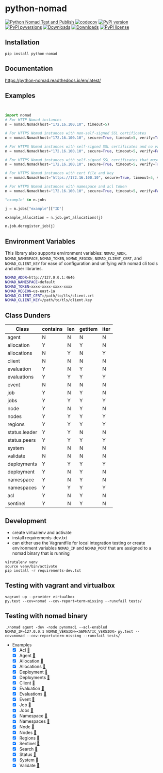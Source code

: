 # python-nomad


[![Python Nomad Test and Publish](https://github.com/jrxFive/python-nomad/actions/workflows/main.yml/badge.svg?branch=master)](https://github.com/jrxFive/python-nomad/actions/workflows/main.yml)
[![codecov](https://codecov.io/gh/jrxFive/python-nomad/branch/master/graph/badge.svg)](https://codecov.io/gh/jrxFive/python-nomad)
[![PyPI version](https://badge.fury.io/py/python-nomad.svg)](https://badge.fury.io/py/python-nomad)
[![PyPI pyversions](https://img.shields.io/pypi/pyversions/python-nomad.svg)](https://pypi.python.org/pypi/python-nomad/)
[![Downloads](https://pepy.tech/badge/python-nomad/month)](https://pepy.tech/project/python-nomad)
[![Downloads](https://static.pepy.tech/personalized-badge/python-nomad?period=total&units=international_system&left_color=black&right_color=blue&left_text=Downloads)](https://pepy.tech/project/python-nomad)
[![PyPI license](https://img.shields.io/pypi/l/python-nomad.svg)](https://pypi.python.org/pypi/python-nomad/)


## Installation
```
pip install python-nomad
```

## Documentation
https://python-nomad.readthedocs.io/en/latest/

## Examples
```python


import nomad
# For HTTP Nomad instances
n = nomad.Nomad(host="172.16.100.10", timeout=5)

# For HTTPS Nomad instances with non-self-signed SSL certificates
n = nomad.Nomad(host="172.16.100.10", secure=True, timeout=5, verify=True)

# For HTTPS Nomad instances with self-signed SSL certificates and no validate the cert
n = nomad.Nomad(host="172.16.100.10", secure=True, timeout=5, verify=False)

# For HTTPS Nomad instances with self-signed SSL certificates that must validate with cert
n = nomad.Nomad(host="172.16.100.10", secure=True, timeout=5, verify=True, cert="/path/to/certfile") # See http://docs.python-requests.org/en/master/user/advanced/#ssl-cert-verification

# For HTTPS Nomad instances with cert file and key
n = nomad.Nomad(host="https://172.16.100.10", secure=True, timeout=5, verify=True, cert=("/path/to/certfile", "/path/to/key")) # See http://docs.python-requests.org/en/master/user/advanced/#ssl-cert-verification

# For HTTPS Nomad instances with namespace and acl token
n = nomad.Nomad(host="172.16.100.10", secure=True, timeout=5, verify=False, namespace='Namespace-example',token='3f4a0fcd-7c42-773c-25db-2d31ba0c05fe')

"example" in n.jobs

j = n.jobs["example"]["ID"]

example_allocation = n.job.get_allocations(j)

n.job.deregister_job(j)
```

## Environment Variables

This library also supports environment variables: `NOMAD_ADDR`, `NOMAD_NAMESPACE`, `NOMAD_TOKEN`, `NOMAD_REGION`, `NOMAD_CLIENT_CERT`, and `NOMAD_CLIENT_KEY`
for ease of configuration and unifying with nomad cli tools and other libraries.

```bash
NOMAD_ADDR=http://127.0.0.1:4646
NOMAD_NAMESPACE=default
NOMAD_TOKEN=xxxx-xxxx-xxxx-xxxx
NOMAD_REGION=us-east-1a
NOMAD_CLIENT_CERT=/path/to/tls/client.crt
NOMAD_CLIENT_KEY=/path/to/tls/client.key
```

## Class Dunders

| Class | contains | len | getitem | iter |
|---|---|---|---|---|
|agent|N|N|N|N
|allocation|Y|N|Y|N
|allocations|N|Y|N|Y
|client|N|N|N|N
|evaluation|Y|N|Y|N
|evaluations|Y|Y|Y|Y
|event|N|N|N|N
|job|Y|N|Y|N
|jobs|Y|Y|Y|Y
|node|Y|N|Y|N
|nodes|Y|Y|Y|Y
|regions|Y|Y|Y|Y
|status.leader|Y|Y|N|N
|status.peers|Y|Y|Y|Y
|system|N|N|N|N
|validate|N|N|N|N
|deployments|Y|Y|Y|Y
|deployment|Y|N|Y|N
|namespace|Y|N|Y|N
|namespaces|Y|Y|Y|Y
|acl|Y|N|Y|N
|sentinel|Y|N|Y|N

## Development
* create virtualenv and activate
* install requirements-dev.txt
* can either use the Vagrantfile for local integration testing or create environment variables `NOMAD_IP` and `NOMAD_PORT` that are assigned to a nomad binary that is running

```
virutalenv venv
source venv/bin/activate
pip install -r requirements-dev.txt
```

## Testing with vagrant and virtualbox
```
vagrant up --provider virtualbox
py.test --cov=nomad --cov-report=term-missing --runxfail tests/
```

## Testing with nomad binary
```
./nomad agent -dev -node pynomad1 --acl-enabled
NOMAD_IP=127.0.0.1 NOMAD_VERSION=<SEMNATIC_VERSION> py.test --cov=nomad --cov-report=term-missing --runxfail tests/
```

- Examples
    - [x] Acl [:link:](docs/api/acl.md)
    - [x] Agent [:link:](docs/api/agent.md)
    - [x] Allocation [:link:](docs/api/allocation.md)
    - [x] Allocations [:link:](docs/api/allocations.md)
    - [x] Deployment [:link:](docs/api/deployment.md)
    - [x] Deployments [:link:](docs/api/deployments.md)
    - [x] Client [:link:](docs/api/client.md)
    - [x] Evaluation [:link:](docs/api/evaluation.md)
    - [x] Evaluations [:link:](docs/api/evaluations.md)
    - [x] Event [:link:](docs/api/event.md)
    - [x] Job [:link:](docs/api/job.md)
    - [x] Jobs [:link:](docs/api/jobs.md)
    - [x] Namespace [:link:](docs/api/namespace.md)
    - [x] Namespaces [:link:](docs/api/namespaces.md)
    - [x] Node [:link:](docs/api/node.md)
    - [x] Nodes [:link:](docs/api/nodes.md)
    - [x] Regions [:link:](docs/api/regions.md)
    - [x] Sentinel [:link:](docs/api/sentinel.md)
    - [x] Search [:link:](docs/api/search.md)
    - [x] Status [:link:](docs/api/status.md)
    - [x] System [:link:](docs/api/system.md)
    - [x] Validate [:link:](docs/api/validate.md)
